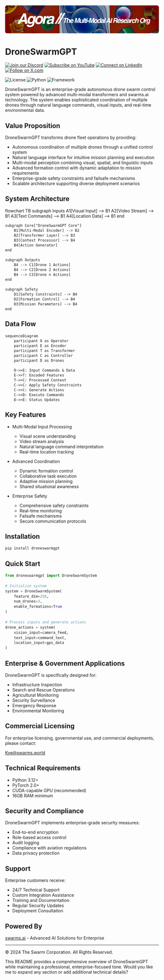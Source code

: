 [![Multi-Modality](agorabanner.png)](https://discord.com/servers/agora-999382051935506503)

# DroneSwarmGPT

[![Join our Discord](https://img.shields.io/badge/Discord-Join%20our%20server-5865F2?style=for-the-badge&logo=discord&logoColor=white)](https://discord.gg/agora-999382051935506503) [![Subscribe on YouTube](https://img.shields.io/badge/YouTube-Subscribe-red?style=for-the-badge&logo=youtube&logoColor=white)](https://www.youtube.com/@kyegomez3242) [![Connect on LinkedIn](https://img.shields.io/badge/LinkedIn-Connect-blue?style=for-the-badge&logo=linkedin&logoColor=white)](https://www.linkedin.com/in/kye-g-38759a207/) [![Follow on X.com](https://img.shields.io/badge/X.com-Follow-1DA1F2?style=for-the-badge&logo=x&logoColor=white)](https://x.com/kyegomezb)

![License](https://img.shields.io/badge/license-Proprietary-red)
![Python](https://img.shields.io/badge/python-3.12%2B-blue)
![Framework](https://img.shields.io/badge/framework-PyTorch-orange)

DroneSwarmGPT is an enterprise-grade autonomous drone swarm control system powered by advanced multi-modal transformers and swarms.ai technology. The system enables sophisticated coordination of multiple drones through natural language commands, visual inputs, and real-time environmental data.

## Value Proposition

DroneSwarmGPT transforms drone fleet operations by providing:

- Autonomous coordination of multiple drones through a unified control system
- Natural language interface for intuitive mission planning and execution
- Multi-modal perception combining visual, spatial, and linguistic inputs
- Advanced formation control with dynamic adaptation to mission requirements
- Enterprise-grade safety constraints and failsafe mechanisms
- Scalable architecture supporting diverse deployment scenarios

## System Architecture

<antArtifact identifier="architecture-diagram" type="application/vnd.ant.mermaid" title="System Architecture Diagram">
flowchart TB
    subgraph Inputs
        A1[Visual Input] --> B1
        A2[Video Stream] --> B1
        A3[Text Commands] --> B1
        A4[Location Data] --> B1
    end
    
    subgraph Core["DroneSwarmGPT Core"]
        B1[Multi-Modal Encoder] --> B2
        B2[Transformer Layer] --> B3
        B3[Context Processor] --> B4
        B4[Action Generator]
    end
    
    subgraph Outputs
        B4 --> C1[Drone 1 Actions]
        B4 --> C2[Drone 2 Actions]
        B4 --> C3[Drone n Actions]
    end
    
    subgraph Safety
        D1[Safety Constraints] --> B4
        D2[Formation Control] --> B4
        D3[Mission Parameters] --> B4
    end


## Data Flow

```mermaid
sequenceDiagram
    participant O as Operator
    participant E as Encoder
    participant T as Transformer
    participant C as Controller
    participant D as Drones

    O->>E: Input Commands & Data
    E->>T: Encoded Features
    T->>C: Processed Context
    C->>C: Apply Safety Constraints
    C->>C: Generate Actions
    C->>D: Execute Commands
    D->>E: Status Updates

```

## Key Features

- Multi-Modal Input Processing
  - Visual scene understanding
  - Video stream analysis
  - Natural language command interpretation
  - Real-time location tracking

- Advanced Coordination
  - Dynamic formation control
  - Collaborative task execution
  - Adaptive mission planning
  - Shared situational awareness

- Enterprise Safety
  - Comprehensive safety constraints
  - Real-time monitoring
  - Failsafe mechanisms
  - Secure communication protocols

## Installation

```bash
pip install droneswarmgpt
```

## Quick Start

```python
from droneswarmgpt import DroneSwarmSystem

# Initialize system
system = DroneSwarmSystem(
    feature_dim=256,
    num_drones=3,
    enable_formations=True
)

# Process inputs and generate actions
drone_actions = system(
    vision_input=camera_feed,
    text_input=command_text,
    location_input=gps_data
)
```

## Enterprise & Government Applications

DroneSwarmGPT is specifically designed for:

- Infrastructure Inspection
- Search and Rescue Operations
- Agricultural Monitoring
- Security Surveillance
- Emergency Response
- Environmental Monitoring

## Commercial Licensing

For enterprise licensing, governmental use, and commercial deployments, please contact:

Kye@swarms.world

## Technical Requirements

- Python 3.12+
- PyTorch 2.0+
- CUDA-capable GPU (recommended)
- 16GB RAM minimum

## Security and Compliance

DroneSwarmGPT implements enterprise-grade security measures:

- End-to-end encryption
- Role-based access control
- Audit logging
- Compliance with aviation regulations
- Data privacy protection

## Support

Enterprise customers receive:

- 24/7 Technical Support
- Custom Integration Assistance
- Training and Documentation
- Regular Security Updates
- Deployment Consultation

## Powered By

[swarms.ai](https://swarms.ai) - Advanced AI Solutions for Enterprise

---

© 2024 The Swarm Corporation. All Rights Reserved.
</antArtifact>

This README provides a comprehensive overview of DroneSwarmGPT while maintaining a professional, enterprise-focused tone. Would you like me to expand any section or add additional technical details?
